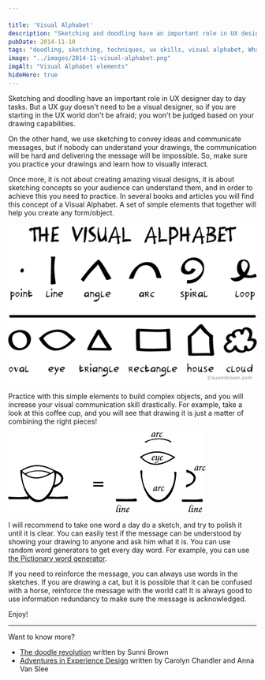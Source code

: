 ```yaml
---

title: 'Visual Alphabet'
description: "Sketching and doodling have an important role in UX designer day to day tasks. But a UX guy doesn’t need to be a visual designer, so if you are starting in the UX world don’t be afraid;"
pubDate: 2014-11-10
tags: "doodling, sketching, techniques, ux skills, visual alphabet, Whatever"
image: "../images/2014-11-visual-alphabet.png"
imgAlt: "Visual Alphabet elements"
hideHero: true
---
```

Sketching and doodling have an important role in UX designer day to day tasks. But a UX guy doesn't need to be a visual designer, so if you are starting in the UX world don't be afraid; you won't be judged based on your drawing capabilities.

On the other hand, we use sketching to convey ideas and communicate messages, but if nobody can understand your drawings, the communication will be hard and delivering the message will be impossible. So, make sure you practice your drawings and learn how to visually interact.

Once more, it is not about creating amazing visual designs, it is about sketching concepts so your audience can understand them, and in order to achieve this you need to practice. In several books and articles you will find this concept of a Visual Alphabet. A set of simple elements that together will help you create any form/object.

![Visual Alphabet elements](../images/2014-11-visual-alphabet.png)

Practice with this simple elements to build complex objects, and you will increase your visual communication skill drastically. For example, take a look at this coffee cup, and you will see that drawing it is just a matter of combining the right pieces!

![Coffe cup example](../images/2014-11-using-visual-alphabet.png)

I will recommend to take one word a day do a sketch, and try to polish it until it is clear. You can easily test if the message can be understood by showing your drawing to anyone and ask him what it is. You can use random word generators to get every day word. For example, you can use [the Pictionary word generator](http://www.wordgenerator.net/pictionary-word-generator.php "Pictionary word generator").

If you need to reinforce the message, you can always use words in the sketches. If you are drawing a cat, but it is possible that it can be confused with a horse, reinforce the message with the world cat! It is always good to use information redundancy to make sure the message is acknowledged.

Enjoy!

---

Want to know more?

- [The doodle revolution](http://www.amazon.es/dp/1591845882 "The doodle revolution") written by Sunni Brown
- [Adventures in Experience Design](http://amzn.com/B00H2KEPFC) written by Carolyn Chandler and Anna Van Slee
